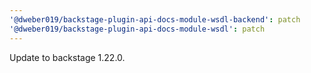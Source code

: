 ```yaml
---
'@dweber019/backstage-plugin-api-docs-module-wsdl-backend': patch
'@dweber019/backstage-plugin-api-docs-module-wsdl': patch
---
```


Update to backstage 1.22.0.
